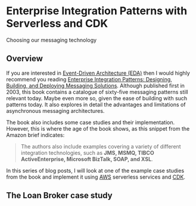 # Enterprise Integration Patterns with Serverless and CDK

Choosing our messaging technology

## Overview

If you are interested in [Event-Driven Architecture (EDA)](https://aws.amazon.com/event-driven-architecture/) then I would highly recommend you reading [Enterprise Integration Patterns: Designing, Building, and Deploying Messaging Solutions](https://www.amazon.co.uk/Enterprise-Integration-Patterns-Designing-Addison-Wesley/dp/0321200683). Although published first in 2003, this book contains a catalogue of sixty-five messaging patterns still relevant today. Maybe even more so, given the ease of building with such patterns today. It also explores in detail the advantages and limitations of asynchronous messaging architectures.

The book also includes some case studies and their implementation. However, this is where the age of the book shows, as this snippet from the Amazon brief indicates:

> The authors also include examples covering a variety of different integration technologies, such as __JMS, MSMQ, TIBCO ActiveEnterprise, Microsoft BizTalk, SOAP, and XSL__.

In this series of blog posts, I will look at one of the example case studies from the book and implement it using [AWS](TODO) serverless services and [CDK](https://aws.amazon.com/cdk/).

## The Loan Broker case study

